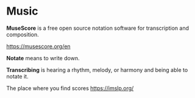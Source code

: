 # Music

**MuseScore** is a free open source notation software for transcription and composition.

https://musescore.org/en

**Notate** means to write down.

**Transcribing** is hearing a rhythm, melody, or harmony and being able to notate it.

The place where you find scores https://imslp.org/